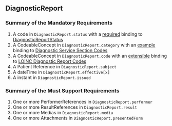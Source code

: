 ## DiagnosticReport

### Summary of the Mandatory Requirements
1.  A  code  in `DiagnosticReport.status`
with a [required](http://hl7.org/fhir/R4/terminologies.html#required)
 binding to [DiagnosticReportStatus](http://hl7.org/fhir/ValueSet/diagnostic-report-status)
1.  A  CodeableConcept  in `DiagnosticReport.category`
with an [example](http://hl7.org/fhir/R4/terminologies.html#example)
 binding to [Diagnostic Service Section Codes](http://hl7.org/fhir/ValueSet/diagnostic-service-sections)
1.  A  CodeableConcept  in `DiagnosticReport.code`
with an [extensible](http://hl7.org/fhir/R4/terminologies.html#extensible)
 binding to [LOINC Diagnostic Report Codes](http://hl7.org/fhir/ValueSet/report-codes)
1.  A Patient Reference  in `DiagnosticReport.subject`
1.  A  dateTime  in `DiagnosticReport.effective[x]`
1.  A  instant  in `DiagnosticReport.issued`

### Summary of the Must Support Requirements
1. One or more PerformerReferences  in `DiagnosticReport.performer`
1. One or more ResultReferences  in `DiagnosticReport.result`
1. One or more Medias  in `DiagnosticReport.media`
1. One or more Attachments  in `DiagnosticReport.presentedForm`